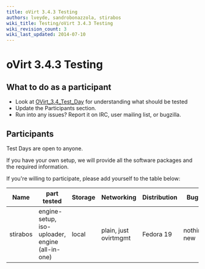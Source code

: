 ```yaml
---
title: oVirt 3.4.3 Testing
authors: lveyde, sandrobonazzola, stirabos
wiki_title: Testing/oVirt 3.4.3 Testing
wiki_revision_count: 3
wiki_last_updated: 2014-07-10
---
```


# oVirt 3.4.3 Testing

## What to do as a participant

*   Look at [OVirt_3.4_Test_Day](OVirt_3.4_Test_Day) for understanding what should be tested
*   Update the Participants section.
*   Run into any issues? Report it on IRC, user mailing list, or bugzilla.

## Participants

Test Days are open to anyone.

If you have your own setup, we will provide all the software packages and the required information.

If you're willing to participate, please add yourself to the table below:

| Name     | part tested                                     | Storage | Networking            | Distribution | Bugs        |
|----------|-------------------------------------------------|---------|-----------------------|--------------|-------------|
| stirabos | engine-setup, iso-uploader, engine (all-in-one) | local   | plain, just ovirtmgmt | Fedora 19    | nothing new |
